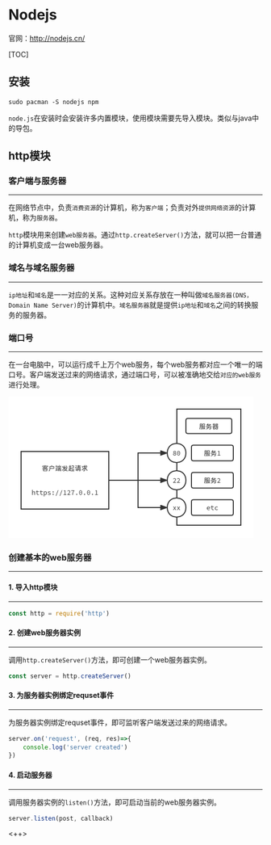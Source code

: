 # Nodejs

官网：http://nodejs.cn/

[TOC]

## 安装

```
sudo pacman -S nodejs npm
```

`node.js`在安装时会安装许多内置模块，使用模块需要先导入模块。类似与java中的导包。

## http模块

### 客户端与服务器

---

在网络节点中，负责`消费资源`的计算机，称为`客户端`；负责对外`提供网络资源`的计算机，称为`服务器`。

`http`模块用来创建`web服务器`。通过`http.createServer()`方法，就可以把一台普通的计算机变成一台web服务器。

### 域名与域名服务器

---

`ip地址`和`域名`是一一对应的关系。这种对应关系存放在一种叫做`域名服务器(DNS，Domain Name Server)`的计算机中。`域名服务器`就是提供`ip地址`和`域名`之间的转换服务的服务器。

### 端口号

---

在一台电脑中，可以运行成千上万个web服务，每个web服务都对应一个唯一的端口号。客户端发送过来的网络请求，通过端口号，可以被准确地交给`对应的web服务`进行处理。

![端口号](./images/server-post.png)

### 创建基本的web服务器

---

#### 1. 导入http模块

---

```js
const http = require('http')
```

#### 2. 创建web服务器实例

---

调用`http.createServer()`方法，即可创建一个web服务器实例。

```js
const server = http.createServer()
```

#### 3. 为服务器实例绑定requset事件

---

为服务器实例绑定requset事件，即可监听客户端发送过来的网络请求。

```js
server.on('request', (req, res)=>{
    console.log('server created')
})
```

#### 4. 启动服务器

---

调用服务器实例的`listen()`方法，即可启动当前的web服务器实例。

```js
server.listen(post, callback)
```

<++>
